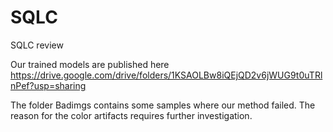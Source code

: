 # SQLC
SQLC review


Our trained models are published here https://drive.google.com/drive/folders/1KSAOLBw8iQEjQD2v6jWUG9t0uTRlnPef?usp=sharing 


The folder Badimgs contains some samples where our method failed. The reason for the color artifacts requires further investigation. 
